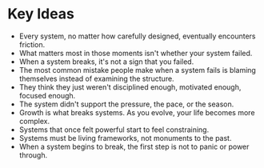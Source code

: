 # Key Ideas

- Every system, no matter how carefully designed, eventually encounters friction.
- What matters most in those moments isn't whether your system failed.
- When a system breaks, it's not a sign that you failed.
- The most common mistake people make when a system fails is blaming themselves instead of examining the structure.
- They think they just weren't disciplined enough, motivated enough, focused enough.
- The system didn't support the pressure, the pace, or the season.
- Growth is what breaks systems. As you evolve, your life becomes more complex.
- Systems that once felt powerful start to feel constraining.
- Systems must be living frameworks, not monuments to the past.
- When a system begins to break, the first step is not to panic or power through.
